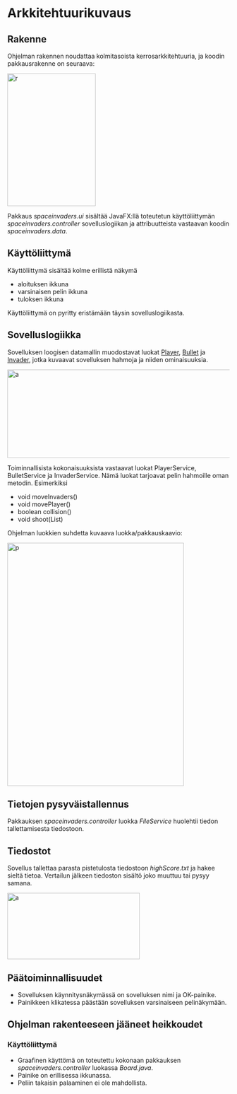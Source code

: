 # Arkkitehtuurikuvaus

## Rakenne

Ohjelman rakennen noudattaa kolmitasoista kerrosarkkitehtuuria, ja koodin pakkausrakenne on seuraava:

<img src="https://user-images.githubusercontent.com/48474978/80530763-2b287380-89a2-11ea-82bb-97b0b12c6382.jpg" width="200" height="300" title="r">

Pakkaus *spaceinvaders.ui* sisältää JavaFX:llä toteutetun käyttöliittymän *spaceinvaders.controller* sovelluslogiikan ja attribuutteista vastaavan koodin *spaceinvaders.data*.

## Käyttöliittymä

Käyttöliittymä sisältää kolme erillistä näkymä
* aloituksen ikkuna
* varsinaisen pelin ikkuna
* tuloksen ikkuna

Käyttöliittymä on pyritty eristämään täysin sovelluslogiikasta. 

## Sovelluslogiikka

Sovelluksen loogisen datamallin muodostavat luokat [Player](https://github.com/ngaphi/ot-harjoitustyo/blob/master/SpaceInvaders/src/main/java/spaceinvaders/data/Player.java), [Bullet](https://github.com/ngaphi/ot-harjoitustyo/blob/master/SpaceInvaders/src/main/java/spaceinvaders/data/Bullet.java) ja [Invader](https://github.com/ngaphi/ot-harjoitustyo/blob/master/SpaceInvaders/src/main/java/spaceinvaders/data/Invader.java), jotka kuvaavat sovelluksen hahmoja ja niiden ominaisuuksia.

<img src="https://user-images.githubusercontent.com/48474978/80532702-316c1f00-89a5-11ea-99bf-c32339537f7b.jpg" width="600" height="200" title="a">

Toiminnallisista kokonaisuuksista vastaavat luokat PlayerService, BulletService ja InvaderService. Nämä luokat tarjoavat pelin hahmoille oman metodin. Esimerkiksi

  * void moveInvaders()
  * void movePlayer()
  * boolean collision()
  * void shoot(List)

Ohjelman luokkien suhdetta kuvaava luokka/pakkauskaavio:

<img src="https://user-images.githubusercontent.com/48474978/80530457-b3f2df80-89a1-11ea-99b5-c6593bc20e12.jpg" width="400" height="550" title="p">

## Tietojen pysyväistallennus

Pakkauksen *spaceinvaders.controller* luokka *FileService* huolehtii tiedon tallettamisesta tiedostoon. 

## Tiedostot

Sovellus tallettaa parasta pistetulosta tiedostoon *highScore.txt* ja hakee sieltä tietoa.
Vertailun jälkeen tiedoston sisältö joko muuttuu tai pysyy samana.

<img src="https://user-images.githubusercontent.com/48474978/81493720-7ba9a600-92ab-11ea-81da-583f948cdfb1.png" width="300" height="150" title="a">

## Päätoiminnallisuudet

* Sovelluksen käynnitysnäkymässä on sovelluksen nimi ja OK-painike.
* Painikkeen klikatessa päästään sovelluksen varsinaiseen pelinäkymään.

## Ohjelman rakenteeseen jääneet heikkoudet

### Käyttöliittymä

* Graafinen käyttömä on toteutettu kokonaan pakkauksen *spaceinvaders.controller* luokassa *Board.java*.
* Painike on erillisessa ikkunassa.
* Peliin takaisin palaaminen ei ole mahdollista.
